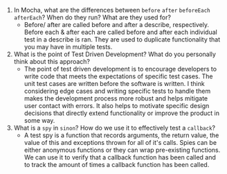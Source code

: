 1. In Mocha, what are the differences between `before` `after` `beforeEach` `afterEach`? When do they run? What are they used for?
	- Before/ after are called before and after a describe, respectively. Before each & after each are called before and after each individual test in a describe is ran. They are used to duplicate functionality that you may have in multiple tests.
1. What is the point of Test Driven Development? What do you personally think about this approach?
	- The point of test driven development is to encourage developers to write code that meets the expectations of specific test cases. The unit test cases are written before the software is written. I think considering edge cases and writing specific tests to handle them makes the development process more robust and helps mitigate user contact with errors. It also helps to motivate specific design decisions that directly extend functionality or improve the product in some way.
1. What is a `spy` in `sinon`? How do we use it to effectively test a `callback`?
	- A test spy is a function that records arguments, the return value, the value of this and exceptions thrown for all of it's calls. Spies can be either anonymous functions or they can wrap pre-existing functions. We can use it to verify that a callback function has been called and to track the amount of times a callback function has been called.